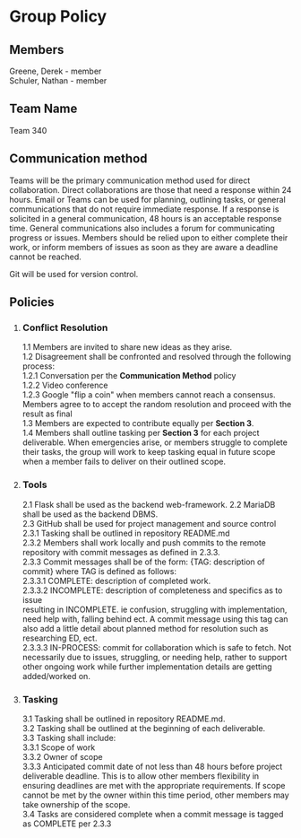 # Group Policy
## Members

Greene, Derek - member  
Schuler, Nathan - member

## Team Name

Team 340

## Communication method

Teams will be the primary communication method used for direct collaboration. 
Direct collaborations are those that need a response within 24 hours. Email or 
Teams can be used for planning, outlining tasks, or general communications that 
do not require immediate response.  If a response is solicited in a general 
communication, 48 hours is an acceptable response time. General communications 
also includes a forum for communicating progress or issues.  Members should be 
relied upon to either complete their work, or inform members of issues as soon 
as they are aware a deadline cannot be reached.

Git will be used for version control. 

## Policies

1. ### Conflict Resolution  

    1.1  Members are invited to share new ideas as they arise.  
    1.2  Disagreement shall be confronted and resolved through the following 
    process:  
        1.2.1  Conversation per the __Communication Method__ policy  
        1.2.2  Video conference  
        1.2.3  Google "flip a coin" when members cannot reach a consensus. 
        Members agree to to accept the random resolution and proceed with the 
        result as final  
    1.3 Members are expected to contribute equally per __Section 3__.  
    1.4 Members shall outline tasking per __Section 3__ for each project deliverable. 
    When emergencies arise, or members struggle to complete their tasks, the 
    group will work to keep tasking equal in future scope when a member fails to 
    deliver on their outlined scope.

2. ### Tools  

    2.1 Flask shall be used as the backend web-framework. 
    2.2 MariaDB shall be used as the backend DBMS.  
    2.3 GitHub shall be used for project management and source control  
        2.3.1 Tasking shall be outlined in repository README.md  
        2.3.2 Members shall work locally and push commits to the remote 
        repository with commit messages as defined in 2.3.3.  
        2.3.3 Commit messages shall be of the form: {TAG: description of commit} where TAG is defined as follows:  
        2.3.3.1 COMPLETE: description of completed work.  
        2.3.3.2 INCOMPLETE: description of completeness and specifics as to issue  
        resulting in INCOMPLETE. ie confusion, struggling with implementation, 
        need help with, falling behind ect. A commit message using this tag can 
        also add a little detail about planned method for resolution such as 
        researching ED, ect.  
        2.3.3.3 IN-PROCESS: commit for collaboration which is safe to fetch. 
        Not necessarily due to issues, struggling, or needing help, rather to 
        support other ongoing work while further implementation details are 
        getting added/worked on.

3. ### Tasking

    3.1 Tasking shall be outlined in repository README.md.  
    3.2 Tasking shall be outlined at the beginning of each deliverable.  
    3.3 Tasking shall include:  
    3.3.1 Scope of work  
    3.3.2 Owner of scope  
    3.3.3 Anticipated commit date of not less than 48 hours before project  
    deliverable deadline. This is to allow other members flexibility in ensuring 
    deadlines are met with the appropriate requirements. If scope cannot be met 
    by the owner within this time period, other members may take ownership of 
    the scope.  
    3.4 Tasks are considered complete when a commit message is tagged as 
    COMPLETE per 2.3.3 
